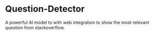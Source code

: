 # Question-Detector
A powerful AI model to with web integration to show the most relevant question from stackoverflow.
